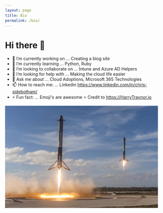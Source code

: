 ```yaml
---
layout: page
title: Bio
permalink: /bio/
---
```


# Hi there 👋


- 🔭 I’m currently working on ... Creating a blog site
- 🌱 I’m currently learning ... Python, Ruby
- 👯 I’m looking to collaborate on ... Intune and Azure AD Helpers
- 🤔 I’m looking for help with ... Making the cloud life easier
- 💬 Ask me about ... Cloud Adoptions, Microsoft 365 Technologies
- 📫 How to reach me: ... Linkedin https://www.linkedin.com/in/chris-sidebotham/
- ⚡ Fun fact: ... Emoji's are awesome ⭐ Credit to https://HarryTraynor.io

![Falcon](assets/falcon.jpg)